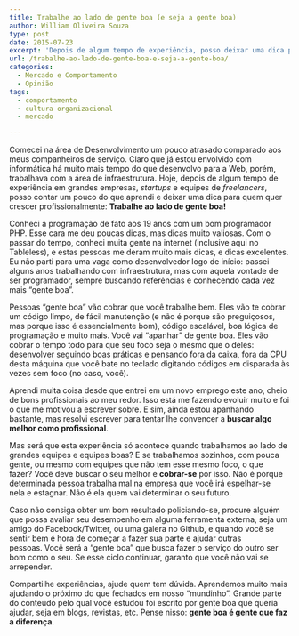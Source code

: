 ```yaml
---
title: Trabalhe ao lado de gente boa (e seja a gente boa)
author: William Oliveira Souza
type: post
date: 2015-07-23
excerpt: 'Depois de algum tempo de experiência, posso deixar uma dica para quem quer crescer profissionalmente: Trabalhe ao lado de gente boa.'
url: /trabalhe-ao-lado-de-gente-boa-e-seja-a-gente-boa/
categories:
  - Mercado e Comportamento
  - Opinião
tags:
  - comportamento
  - cultura organizacional
  - mercado

---
```

Comecei na área de Desenvolvimento um pouco atrasado comparado aos meus companheiros de serviço. Claro que já estou envolvido com informática há muito mais tempo do que desenvolvo para a Web, porém, trabalhava com a área de infraestrutura. Hoje, depois de algum tempo de experiência em grandes empresas, _startups_ e equipes de _freelancers_, posso contar um pouco do que aprendi e deixar uma dica para quem quer crescer profissionalmente: **Trabalhe ao lado de gente boa!**<!--more-->

Conheci a programação de fato aos 19 anos com um bom programador PHP. Esse cara me deu poucas dicas, mas dicas muito valiosas. Com o passar do tempo, conheci muita gente na internet (inclusive aqui no Tableless), e estas pessoas me deram muito mais dicas, e dicas excelentes. Eu não parti para uma vaga como desenvolvedor logo de início: passei alguns anos trabalhando com infraestrutura, mas com aquela vontade de ser programador, sempre buscando referências e conhecendo cada vez mais &#8220;gente boa&#8221;.

Pessoas &#8220;gente boa&#8221; vão cobrar que você trabalhe bem. Eles vão te cobrar um código limpo, de fácil manutenção (e não é porque são preguiçosos, mas porque isso é essencialmente bom), código escalável, boa lógica de programação e muito mais. Você vai &#8220;apanhar&#8221; de gente boa. Eles vão cobrar o tempo todo para que seu foco seja o mesmo que o deles: desenvolver seguindo boas práticas e pensando fora da caixa, fora da CPU desta máquina que você bate no teclado digitando códigos em disparada às vezes sem foco (no caso, você).

Aprendi muita coisa desde que entrei em um novo emprego este ano, cheio de bons profissionais ao meu redor. Isso está me fazendo evoluir muito e foi o que me motivou a escrever sobre. E sim, ainda estou apanhando bastante, mas resolvi escrever para tentar lhe convencer a **buscar algo melhor como profissional**.

Mas será que esta experiência só acontece quando trabalhamos ao lado de grandes equipes e equipes boas? E se trabalhamos sozinhos, com pouca gente, ou mesmo com equipes que não tem esse mesmo foco, o que fazer? Você deve buscar o seu melhor e **cobrar-se** por isso. Não é porque determinada pessoa trabalha mal na empresa que você irá espelhar-se nela e estagnar. Não é ela quem vai determinar o seu futuro.

Caso não consiga obter um bom resultado policiando-se, procure alguém que possa avaliar seu desempenho em alguma ferramenta externa, seja um amigo do Facebook/Twitter, ou uma galera no Github, e quando você se sentir bem é hora de começar a fazer sua parte e ajudar outras pessoas. Você será a &#8220;gente boa&#8221; que busca fazer o serviço do outro ser bom como o seu. Se esse ciclo continuar, garanto que você não vai se arrepender.

Compartilhe experiências, ajude quem tem dúvida. Aprendemos muito mais ajudando o próximo do que fechados em nosso &#8220;mundinho&#8221;. Grande parte do conteúdo pelo qual você estudou foi escrito por gente boa que queria ajudar, seja em blogs, revistas, etc. Pense nisso: **gente boa é gente que faz a diferença**.